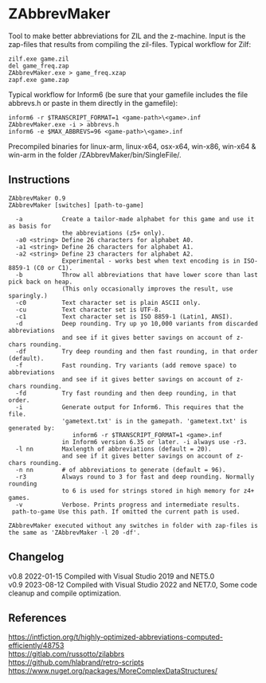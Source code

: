 # ZAbbrevMaker
Tool to make better abbreviations for ZIL and the z-machine. Input is the zap-files that results from compiling the zil-files. Typical workflow for Zilf:

    zilf.exe game.zil
    del game_freq.zap
    ZAbbrevMaker.exe > game_freq.xzap
    zapf.exe game.zap
    
Typical workflow for Inform6 (be sure that your gamefile includes the file abbrevs.h or paste in them directly in the gamefile):

    inform6 -r $TRANSCRIPT_FORMAT=1 <game-path>\<game>.inf
    ZAbbrevMaker.exe -i > abbrevs.h
    inform6 -e $MAX_ABBREVS=96 <game-path>\<game>.inf
    
Precompiled binaries for linux-arm, linux-x64, osx-x64, win-x86, win-x64 & win-arm in the folder /ZAbbrevMaker/bin/SingleFile/.

## Instructions

    ZAbbrevMaker 0.9
    ZAbbrevMaker [switches] [path-to-game]
    
      -a           Create a tailor-made alphabet for this game and use it as basis for
                   the abbreviations (z5+ only).
      -a0 <string> Define 26 characters for alphabet A0.
      -a1 <string> Define 26 characters for alphabet A1.
      -a2 <string> Define 23 characters for alphabet A2.
                   Experimental - works best when text encoding is in ISO-8859-1 (C0 or C1).
      -b           Throw all abbreviations that have lower score than last pick back on heap.
                   (This only occasionally improves the result, use sparingly.)
      -c0          Text character set is plain ASCII only.
      -cu          Text character set is UTF-8.
      -c1          Text character set is ISO 8859-1 (Latin1, ANSI).
      -d           Deep rounding. Try up yo 10,000 variants from discarded abbreviations
                   and see if it gives better savings on account of z-chars rounding.
      -df          Try deep rounding and then fast rounding, in that order (default).
      -f           Fast rounding. Try variants (add remove space) to abbreviations
                   and see if it gives better savings on account of z-chars rounding.
      -fd          Try fast rounding and then deep rounding, in that order.
      -i           Generate output for Inform6. This requires that the file.
                   'gametext.txt' is in the gamepath. 'gametext.txt' is generated by:
                      inform6 -r $TRANSCRIPT_FORMAT=1 <game>.inf
                   in Inform6 version 6.35 or later. -i always use -r3.
      -l nn        Maxlength of abbreviations (default = 20).
                   and see if it gives better savings on account of z-chars rounding.
      -n nn        # of abbreviations to generate (default = 96).
      -r3          Always round to 3 for fast and deep rounding. Normally rounding
                   to 6 is used for strings stored in high memory for z4+ games.
      -v           Verbose. Prints progress and intermediate results.
     path-to-game Use this path. If omitted the current path is used.
    
    ZAbbrevMaker executed without any switches in folder with zap-files is
    the same as 'ZAbbrevMaker -l 20 -df'.
    
## Changelog
v0.8  2022-01-15 Compiled with Visual Studio 2019 and NET5.0  
v0.9  2023-08-12 Compiled with Visual Studio 2022 and NET7.0, Some code cleanup and compile optimization.  

## References
https://intfiction.org/t/highly-optimized-abbreviations-computed-efficiently/48753  
https://gitlab.com/russotto/zilabbrs  
https://github.com/hlabrand/retro-scripts  
https://www.nuget.org/packages/MoreComplexDataStructures/
